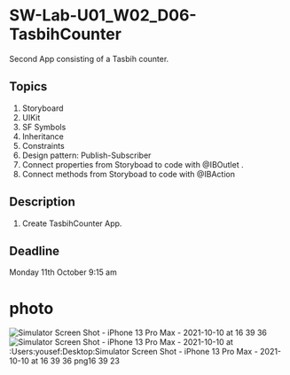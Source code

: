 # SW-Lab-U01_W02_D06-TasbihCounter
Second App consisting of a Tasbih counter.

## Topics
1. Storyboard
2. UIKit
3. SF Symbols
4. Inheritance
4. Constraints
5. Design pattern: Publish-Subscriber
6. Connect properties from Storyboad to code with @IBOutlet .
7. Connect methods from Storyboad to code with @IBAction

## Description
1. Create TasbihCounter App. 

## Deadline 
Monday 11th October 9:15 am
# photo
![Simulator Screen Shot - iPhone 13 Pro Max - 2021-10-10 at 16 39 36](https://user-images.githubusercontent.com/91871669/136762704-8856d54a-4bbe-4306-84d9-79ab655b4fb3.png)
![Simulator Screen Shot - iPhone 13 Pro Max - 2021-10-10 at :Users:yousef:Desktop:Simulator Screen Shot - iPhone 13 Pro Max - 2021-10-10 at 16 39 36 png16 39 23](https://user-images.githubusercontent.com/91871669/136762712-24b0f0bf-0be3-4063-94ff-751c5c39671f.png)
